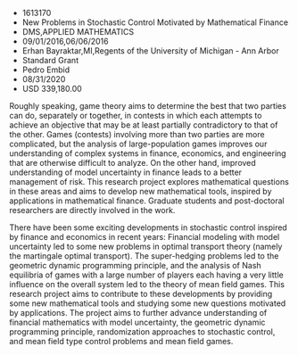
* 1613170
* New Problems in Stochastic Control Motivated by Mathematical Finance
* DMS,APPLIED MATHEMATICS
* 09/01/2016,06/06/2016
* Erhan Bayraktar,MI,Regents of the University of Michigan - Ann Arbor
* Standard Grant
* Pedro Embid
* 08/31/2020
* USD 339,180.00

Roughly speaking, game theory aims to determine the best that two parties can
do, separately or together, in contests in which each attempts to achieve an
objective that may be at least partially contradictory to that of the other.
Games (contests) involving more than two parties are more complicated, but the
analysis of large-population games improves our understanding of complex systems
in finance, economics, and engineering that are otherwise difficult to analyze.
On the other hand, improved understanding of model uncertainty in finance leads
to a better management of risk. This research project explores mathematical
questions in these areas and aims to develop new mathematical tools, inspired by
applications in mathematical finance. Graduate students and post-doctoral
researchers are directly involved in the work.

There have been some exciting developments in stochastic control inspired by
finance and economics in recent years: Financial modeling with model uncertainty
led to some new problems in optimal transport theory (namely the martingale
optimal transport). The super-hedging problems led to the geometric dynamic
programming principle, and the analysis of Nash equilibria of games with a large
number of players each having a very little influence on the overall system led
to the theory of mean field games. This research project aims to contribute to
these developments by providing some new mathematical tools and studying some
new questions motivated by applications. The project aims to further advance
understanding of financial mathematics with model uncertainty, the geometric
dynamic programming principle, randomization approaches to stochastic control,
and mean field type control problems and mean field games.
